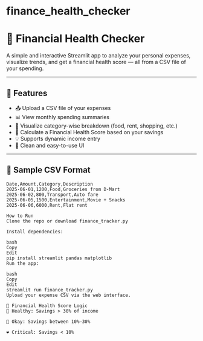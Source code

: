 # finance_health_checker

# 💸 Financial Health Checker

A simple and interactive Streamlit app to analyze your personal expenses, visualize trends, and get a financial health score — all from a CSV file of your spending.

---

## 📂 Features

- 📤 Upload a CSV file of your expenses
- 📊 View monthly spending summaries
- 📂 Visualize category-wise breakdown (food, rent, shopping, etc.)
- 🧠 Calculate a Financial Health Score based on your savings
- 💡 Supports dynamic income entry
- 🔎 Clean and easy-to-use UI

---

## 📁 Sample CSV Format

```csv
Date,Amount,Category,Description
2025-06-01,1200,Food,Groceries from D-Mart
2025-06-02,800,Transport,Auto fare
2025-06-05,1500,Entertainment,Movie + Snacks
2025-06-06,6000,Rent,Flat rent

How to Run
Clone the repo or download finance_tracker.py

Install dependencies:

bash
Copy
Edit
pip install streamlit pandas matplotlib
Run the app:

bash
Copy
Edit
streamlit run finance_tracker.py
Upload your expense CSV via the web interface.

🎯 Financial Health Score Logic
💚 Healthy: Savings > 30% of income

💛 Okay: Savings between 10%–30%

❤️ Critical: Savings < 10%


